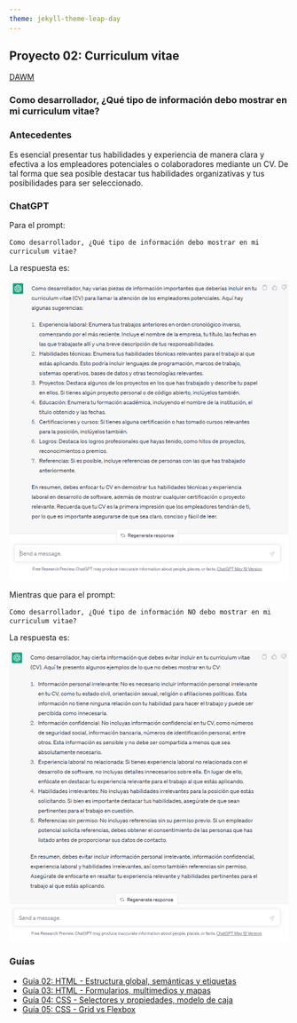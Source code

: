 ```yaml
---
theme: jekyll-theme-leap-day
---
```


## Proyecto 02: Curriculum vitae

[DAWM](/DAWM/)

### Como desarrollador, ¿Qué tipo de información debo mostrar en mi curriculum vitae?

### Antecedentes

Es esencial presentar tus habilidades y experiencia de manera clara y efectiva a los empleadores potenciales o colaboradores mediante un CV. De tal forma que sea posible destacar tus habilidades organizativas y tus posibilidades para ser seleccionado.

### ChatGPT

Para el prompt: 

```
Como desarrollador, ¿Qué tipo de información debo mostrar en mi curriculum vitae?
```
La respuesta es:

![proyecto2](archivos/proyecto02-pregunta1.png)

Mientras que para el prompt: 

```
Como desarrollador, ¿Qué tipo de información NO debo mostrar en mi curriculum vitae?
```
La respuesta es:

![proyecto2](archivos/proyecto02-pregunta2.png)

### Guías

* [Guía 02: HTML - Estructura global, semánticas y etiquetas](/DAWM/guias/2023/guia02)
* [Guía 03: HTML - Formularios, multimedios y mapas](/DAWM/guias/2023/guia03)
* [Guía 04: CSS - Selectores y propiedades, modelo de caja](/DAWM/guias/2023/guia04)
* [Guía 05: CSS - Grid vs Flexbox](/DAWM/guias/2023/guia05)


